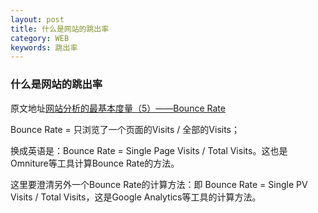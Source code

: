 ```yaml
---
layout: post
title: 什么是网站的跳出率
category: WEB
keywords: 跳出率
---
```


### 什么是网站的跳出率
原文地址[网站分析的最基本度量（5）——Bounce Rate](http://www.chinawebanalytics.cn/key-metrics-5-bounce-rate/)

Bounce Rate = 只浏览了一个页面的Visits / 全部的Visits；

换成英语是：Bounce Rate = Single Page Visits / Total Visits。这也是Omniture等工具计算Bounce Rate的方法。

这里要澄清另外一个Bounce Rate的计算方法：即 Bounce Rate = Single PV Visits / Total Visits，这是Google Analytics等工具的计算方法。


	